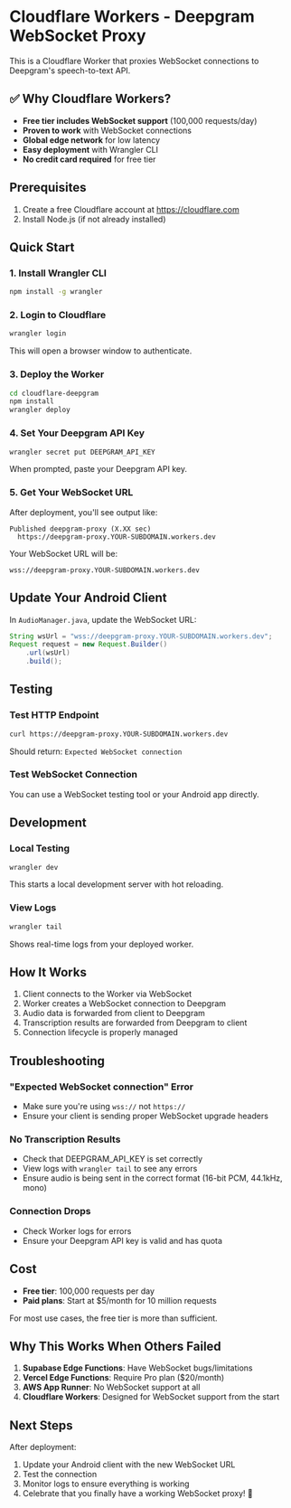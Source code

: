 # Cloudflare Workers - Deepgram WebSocket Proxy

This is a Cloudflare Worker that proxies WebSocket connections to Deepgram's speech-to-text API.

## ✅ Why Cloudflare Workers?

- **Free tier includes WebSocket support** (100,000 requests/day)
- **Proven to work** with WebSocket connections
- **Global edge network** for low latency
- **Easy deployment** with Wrangler CLI
- **No credit card required** for free tier

## Prerequisites

1. Create a free Cloudflare account at https://cloudflare.com
2. Install Node.js (if not already installed)

## Quick Start

### 1. Install Wrangler CLI

```bash
npm install -g wrangler
```

### 2. Login to Cloudflare

```bash
wrangler login
```

This will open a browser window to authenticate.

### 3. Deploy the Worker

```bash
cd cloudflare-deepgram
npm install
wrangler deploy
```

### 4. Set Your Deepgram API Key

```bash
wrangler secret put DEEPGRAM_API_KEY
```

When prompted, paste your Deepgram API key.

### 5. Get Your WebSocket URL

After deployment, you'll see output like:
```
Published deepgram-proxy (X.XX sec)
  https://deepgram-proxy.YOUR-SUBDOMAIN.workers.dev
```

Your WebSocket URL will be:
```
wss://deepgram-proxy.YOUR-SUBDOMAIN.workers.dev
```

## Update Your Android Client

In `AudioManager.java`, update the WebSocket URL:

```java
String wsUrl = "wss://deepgram-proxy.YOUR-SUBDOMAIN.workers.dev";
Request request = new Request.Builder()
    .url(wsUrl)
    .build();
```

## Testing

### Test HTTP Endpoint
```bash
curl https://deepgram-proxy.YOUR-SUBDOMAIN.workers.dev
```

Should return: `Expected WebSocket connection`

### Test WebSocket Connection
You can use a WebSocket testing tool or your Android app directly.

## Development

### Local Testing
```bash
wrangler dev
```

This starts a local development server with hot reloading.

### View Logs
```bash
wrangler tail
```

Shows real-time logs from your deployed worker.

## How It Works

1. Client connects to the Worker via WebSocket
2. Worker creates a WebSocket connection to Deepgram
3. Audio data is forwarded from client to Deepgram
4. Transcription results are forwarded from Deepgram to client
5. Connection lifecycle is properly managed

## Troubleshooting

### "Expected WebSocket connection" Error
- Make sure you're using `wss://` not `https://`
- Ensure your client is sending proper WebSocket upgrade headers

### No Transcription Results
- Check that DEEPGRAM_API_KEY is set correctly
- View logs with `wrangler tail` to see any errors
- Ensure audio is being sent in the correct format (16-bit PCM, 44.1kHz, mono)

### Connection Drops
- Check Worker logs for errors
- Ensure your Deepgram API key is valid and has quota

## Cost

- **Free tier**: 100,000 requests per day
- **Paid plans**: Start at $5/month for 10 million requests

For most use cases, the free tier is more than sufficient.

## Why This Works When Others Failed

1. **Supabase Edge Functions**: Have WebSocket bugs/limitations
2. **Vercel Edge Functions**: Require Pro plan ($20/month)
3. **AWS App Runner**: No WebSocket support at all
4. **Cloudflare Workers**: Designed for WebSocket support from the start

## Next Steps

After deployment:
1. Update your Android client with the new WebSocket URL
2. Test the connection
3. Monitor logs to ensure everything is working
4. Celebrate that you finally have a working WebSocket proxy! 🎉